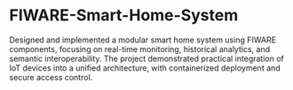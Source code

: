 # FIWARE-Smart-Home-System
Designed and implemented a modular smart home system using FIWARE components, focusing on real-time monitoring, historical analytics, and semantic interoperability. The project demonstrated practical integration of IoT devices into a unified architecture, with containerized deployment and secure access control.
